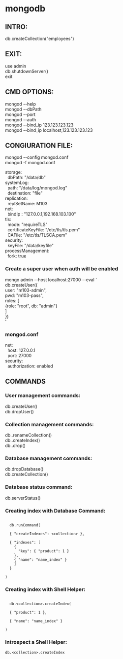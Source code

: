 # mongodb
<h2>INTRO:</h2>
<p>db.createCollection("employees")</p>



<h2>EXIT:</h2>
<p>
  use admin<br>
  db.shutdownServer()<br>
  exit<br>
</p>


<h2>CMD OPTIONS:</h2>
<p>
  mongod --help<br>
  mongod --dbPath <directory path><br>
    mongod --port <port number><br>
      mongod --auth<br>
      mongod --bind_ip 123.123.123.123<br>
      mongod --bind_ip localhost,123.123.123.123<br>
</p>

<h2>CONGIURATION FILE:</h2>
<p>
  mongod --config mongod.conf<br>
  mongod -f mongod.conf<br>
</p>

storage:<br>
&nbsp;&nbsp;dbPath: "/data/db"<br>
systemLog:<br>
&nbsp;&nbsp;path: "/data/log/mongod.log"<br>
&nbsp;&nbsp;destination: "file"<br>
replication:<br>
&nbsp;&nbsp;replSetName: M103<br>
net:<br>
&nbsp;&nbsp;bindIp : "127.0.0.1,192.168.103.100"<br>
tls:<br>
&nbsp;&nbsp;mode: "requireTLS"<br>
&nbsp;&nbsp;certificateKeyFile: "/etc/tls/tls.pem"<br>
&nbsp;&nbsp;CAFile: "/etc/tls/TLSCA.pem"<br>
security:<br>
&nbsp;&nbsp;keyFile: "/data/keyfile"<br>
processManagement:<br>
&nbsp;&nbsp;fork: true<br>

<h3>Create a super user when auth will be enabled</h3>
mongo admin --host localhost:27000 --eval '<br>
db.createUser({<br>
user: "m103-admin",<br>
pwd: "m103-pass",<br>
roles: [<br>
{role: "root", db: "admin"}<br>
]<br>
})<br>
'<br>
<h3>mongod.conf</h3>
<p>
  net:<br>
  &nbsp;&nbsp;host: 127.0.0.1<br>
  &nbsp;&nbsp;port: 27000<br>
  security:<br>
  &nbsp;&nbsp;authorization: enabled<br>
</p>

<h2>COMMANDS</h2>
<h3>User management commands:</h3>
<p>
  db.createUser()<br>
  db.dropUser()<br>
</p>
<h3>Collection management commands:</h3>
<p>
  db.<collection>.renameCollection()<br>
  db.<collection>.createIndex()<br>
  db.<collection>.drop()<br>
</p>
<h3>Database management commands:</h3>
<p>
  db.dropDatabase()<br>
  db.createCollection()<br>
</p>
<h3>Database status command:</h3>
<p>
  db.serverStatus()<br>
</p>

<h3>Creating index with Database Command:</h3>
<code>
  db.runCommand(<br>
  { "createIndexes": &lt;collection> },<br>
  { "indexes": [
    {
      "key": { "product": 1 }
    },
    { "name": "name_index" }
    ]
  }<br>
)
</code>
<h3>Creating index with Shell Helper:</h3>
<code>
  db.&lt;collection>.createIndex(<br>
  { "product": 1 },<br>
  { "name": "name_index" }<br>
)
</code>
<h3>Introspect a Shell Helper:</h3>
<code>db.&lt;collection>.createIndex</code><br>